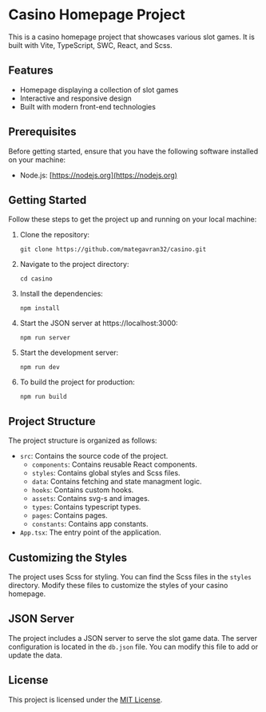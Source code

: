 # Casino Homepage Project

This is a casino homepage project that showcases various slot games. It is built with Vite, TypeScript, SWC, React, and Scss.

## Features

- Homepage displaying a collection of slot games
- Interactive and responsive design
- Built with modern front-end technologies

## Prerequisites

Before getting started, ensure that you have the following software installed on your machine:

- Node.js: [https://nodejs.org](https://nodejs.org)

## Getting Started

Follow these steps to get the project up and running on your local machine:

1. Clone the repository:

   ```shell
   git clone https://github.com/mategavran32/casino.git

2. Navigate to the project directory:

   ```shell
   cd casino

3. Install the dependencies:

   ```shell
   npm install

4. Start the JSON server at https://localhost:3000:

   ```shell
   npm run server

5. Start the development server:

   ```shell
   npm run dev

6. To build the project for production:

   ```shell
   npm run build

## Project Structure

The project structure is organized as follows:

- `src`: Contains the source code of the project.
   - `components`: Contains reusable React components.
   - `styles`: Contains global styles and Scss files.
   - `data`: Contains fetching and state managment logic.
   - `hooks`: Contains custom hooks.
   - `assets`: Contains svg-s and images.
   - `types`: Contains typescript types.
   - `pages`: Contains pages.
   - `constants`: Contains app constants.
- `App.tsx`: The entry point of the application.


## Customizing the Styles

The project uses Scss for styling. You can find the Scss files in the `styles` directory. Modify these files to customize the styles of your casino homepage.

## JSON Server

The project includes a JSON server to serve the slot game data. The server configuration is located in the `db.json` file. You can modify this file to add or update the data.


## License

This project is licensed under the [MIT License](LICENSE).
